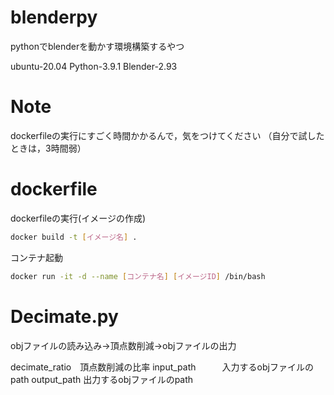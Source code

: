 # blenderpy
 
pythonでblenderを動かす環境構築するやつ

ubuntu-20.04
Python-3.9.1
Blender-2.93
 
# Note
 dockerfileの実行にすごく時間かかるんで，気をつけてください
 （自分で試したときは，3時間弱）

# dockerfile
 
dockerfileの実行(イメージの作成)
 
```bash
docker build -t [イメージ名] .
```

コンテナ起動

```bash
docker run -it -d --name [コンテナ名] [イメージID] /bin/bash
```

# Decimate.py

objファイルの読み込み→頂点数削減→objファイルの出力

decimate_ratio　頂点数削減の比率
input_path　　　入力するobjファイルのpath
output_path    出力するobjファイルのpath
